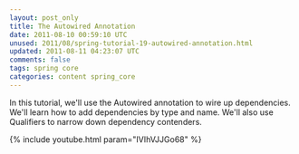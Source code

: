 ```yaml
---           
layout: post_only
title: The Autowired Annotation
date: 2011-08-10 00:59:10 UTC
unused: 2011/08/spring-tutorial-19-autowired-annotation.html
updated: 2011-08-11 04:23:07 UTC
comments: false
tags: spring core
categories: content spring_core
---
```


In this tutorial, we'll use the Autowired annotation to wire up dependencies. We'll learn how to add dependencies by type and name. We'll also use Qualifiers to narrow down dependency contenders.

{% include youtube.html param="IVIhVJJGo68" %}